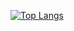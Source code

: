 [![Top Langs](https://github-readme-stats.vercel.app/api/top-langs/?username=deadspir1t0)](https://github.com/anuraghazra/github-readme-stats)

